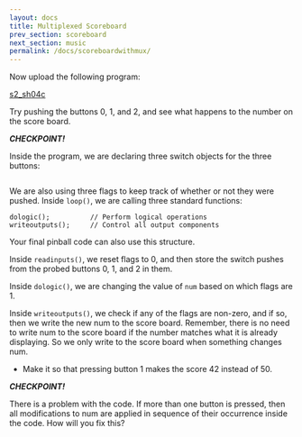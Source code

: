 ```yaml
---
layout: docs
title: Multiplexed Scoreboard
prev_section: scoreboard
next_section: music
permalink: /docs/scoreboardwithmux/
---
```



Now upload the following program:

<a href="{{ site.baseurl }}/sketches/s2_sh04c.txt">s2_sh04c</a>


Try pushing the buttons 0, 1, and 2, and see what happens to the number on the score board.

**_CHECKPOINT!_**


Inside the program, we are declaring three switch objects for the three buttons:

```Pb_switch mysw0(50), mysw1(50), mysw2(50);
```

We are also using three flags to keep track of whether or not they were pushed.
Inside ```loop()```, we are calling three standard functions:

```readinputs();       // Read all the input sensors
dologic();          // Perform logical operations
writeoutputs();     // Control all output components
```

Your final pinball code can also use this structure.

Inside ```readinputs()```, we reset flags to 0, and then store the
switch pushes from the probed buttons 0, 1, and 2 in them.

Inside ```dologic()```, we are changing the value of ```num``` based
on which flags are 1.

Inside ```writeoutputs()```, we check if any of the flags are
non-zero, and if so, then we write the new num to the score
board. Remember, there is no need to write num to the score board if
the number matches what it is already displaying. So we only write to
the score board when something changes num.


- Make it so that pressing button 1 makes the score 42 instead of 50.

**_CHECKPOINT!_**

There is a problem with the code. If more than one button is pressed,
then all modifications to num are applied in sequence of their
occurrence inside the code. How will you fix this?


